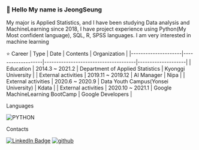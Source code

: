 ### 👋 Hello My name is JeongSeung

My major is Applied Statistics, and I have been studying Data analysis and MachineLearning since 2018, I have project experience using
Python(My Most confident language), SQL, R, SPSS languages. I am very interested in machine learning


:star: Career
| Type                | Date              | Contents                             | Organization       |
|---------------------|-------------------|--------------------------------------|--------------------|
| Education           | 2014.3 ~ 2021.2   | Department of Applied Statistics     | Kyonggi University |
| External activities | 2019.11 ~ 2019.12 | AI Manager                           | Nipa               |
| External activities | 2020.6 ~ 2020.9   | Data Youth Campus(Yonsei University) | Kdata              |
| External activities | 2020.10 ~ 2021.1  | Google MachineLearning BootCamp      | Google Developers  |

Languages

![PYTHON](https://img.shields.io/amo/stars/PYTHON?color=blue&label=PYTHON&logo=Python&style=plastic)

Contacts

[![LinkedIn Badge](http://img.shields.io/badge/-LinkedIn-0072b1?style=flat&logo=linkedin&link=https://www.linkedin.com/in/moon-jeongseung-24194b182/)](https://www.linkedin.com/in/moon-jeongseung-24194b182/) [![github](http://img.shields.io/badge/-Tech%20Blog-655ced?style=flat&logo=github&link=https://mjs1995.tistory.com/)](https://mjs1995.tistory.com/)

<!--
**mjs1995/mjs1995** is a ✨ _special_ ✨ repository because its `README.md` (this file) appears on your GitHub profile.

Here are some ideas to get you started:

- 🔭 I’m currently working on ...
- 🌱 I’m currently learning ...
- 👯 I’m looking to collaborate on ...
- 🤔 I’m looking for help with ...
- 💬 Ask me about ...
- 📫 How to reach me: ...
- 😄 Pronouns: ...
- ⚡ Fun fact: ...
-->
